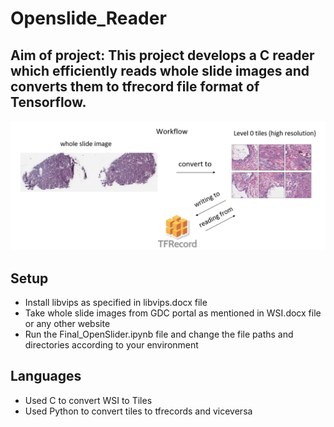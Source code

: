 # Openslide_Reader

## Aim of project: This project develops a C reader which efficiently reads whole slide images and converts them to tfrecord file format of Tensorflow.


![workflow](https://github.com/Abhinav-Telukunta/Openslide_Reader/blob/main/workflow.PNG)

## Setup

* Install libvips as specified in libvips.docx file
* Take whole slide images from GDC portal as mentioned in WSI.docx file or any other website
* Run the Final_OpenSlider.ipynb file and change the file paths and directories according to your environment

## Languages

* Used C to convert WSI to Tiles
* Used Python to convert tiles to tfrecords and viceversa
